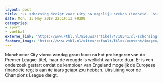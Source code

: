 ```yaml
---
layout: post
title: "CL-schorsing dreigt voor City na mogelijk breken Financial Fair Play"
date: Mon, 13 May 2019 22:19:13 +0200
categories: 
- sport 
- voetbal 
externe_link: "https://www.vtbl.nl/nieuws/artikel/4710541/cl-schorsing-dreigt-voor-city-na-mogelijk-breken-financial-fair-play"
feature_image: "https://www.vtbl.nl/sites/default/files/content/images/2019/05/13/Copyright-ProShots-3384521.jpg"
---
```


Manchester City vierde zondag groot feest na het prolongeren van de Premier League-titel, maar de vreugde is wellicht van korte duur. Er is een onderzoek gestart omdat de kampioen van Engeland mogelijk de Europese financiële regels aan de laars gelapt zou hebben. Uitsluiting voor de Champions League dreigt.
